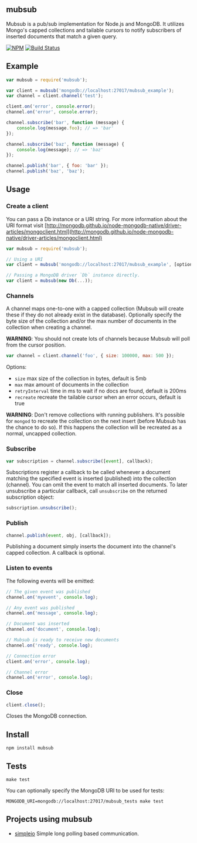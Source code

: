 ## mubsub

Mubsub is a pub/sub implementation for Node.js and MongoDB.  It utilizes Mongo's capped collections and tailable cursors to notify subscribers of inserted documents that match a given query.

[![NPM](https://img.shields.io/npm/v/@nodebb/mubsub.svg?style=flat)](http://npm.im/mubsub)
[![Build Status](https://img.shields.io/travis/nodebb/mubsub.svg?style=flat)](https://travis-ci.org/nodebb/mubsub)

## Example

```javascript
var mubsub = require('mubsub');

var client = mubsub('mongodb://localhost:27017/mubsub_example');
var channel = client.channel('test');

client.on('error', console.error);
channel.on('error', console.error);

channel.subscribe('bar', function (message) {
    console.log(message.foo); // => 'bar'
});

channel.subscribe('baz', function (message) {
    console.log(message); // => 'baz'
});

channel.publish('bar', { foo: 'bar' });
channel.publish('baz', 'baz');

```

## Usage

### Create a client

You can pass a Db instance or a URI string. For more information about the URI format visit [http://mongodb.github.io/node-mongodb-native/driver-articles/mongoclient.html](http://mongodb.github.io/node-mongodb-native/driver-articles/mongoclient.html)

```javascript
var mubsub = require('mubsub');

// Using a URI
var client = mubsub('mongodb://localhost:27017/mubsub_example', [options]);

// Passing a MongoDB driver `Db` instance directly.
var client = mubsub(new Db(...));
```

### Channels

A channel maps one-to-one with a capped collection (Mubsub will create these if they do not already exist in the database).  Optionally specify the byte size of the collection and/or the max number of documents in the collection when creating a channel.

**WARNING**: You should not create lots of channels because Mubsub will poll from the cursor position.

```javascript
var channel = client.channel('foo', { size: 100000, max: 500 });
```

Options:

 - `size` max size of the collection in bytes, default is 5mb
 - `max` max amount of documents in the collection
 - `retryInterval` time in ms to wait if no docs are found, default is 200ms
 - `recreate` recreate the tailable cursor when an error occurs, default is true


**WARNING**: Don't remove collections with running publishers. It's possible for `mongod` to recreate the collection on the next insert (before Mubsub has the chance to do so).  If this happens the collection will be recreated as a normal, uncapped collection.

### Subscribe

```javascript
var subscription = channel.subscribe([event], callback);
```

Subscriptions register a callback to be called whenever a document matching the specified event is inserted (published) into the collection (channel).  You can omit the event to match all inserted documents. To later unsubscribe a particular callback, call `unsubscribe` on the returned subscription object:

```javascript
subscription.unsubscribe();
```
### Publish

```javascript
channel.publish(event, obj, [callback]);
```

Publishing a document simply inserts the document into the channel's capped collection.  A callback is optional.

### Listen to events

The following events will be emitted:

```javascript
// The given event was published
channel.on('myevent', console.log);

// Any event was published
channel.on('message', console.log);

// Document was inserted
channel.on('document', console.log);

// Mubsub is ready to receive new documents
channel.on('ready', console.log);

// Connection error
client.on('error', console.log);

// Channel error
channel.on('error', console.log);
```

### Close

```javascript
client.close();
```

Closes the MongoDB connection.

## Install

    npm install mubsub

## Tests

    make test

You can optionally specify the MongoDB URI to be used for tests:

    MONGODB_URI=mongodb://localhost:27017/mubsub_tests make test

## Projects using mubsub

- [simpleio](https://github.com/kof/simpleio) Simple long polling based communication.
